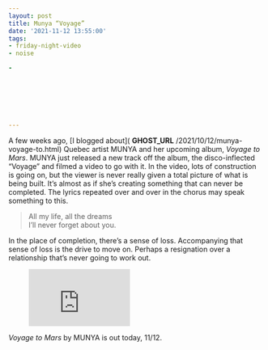 ```yaml
---
layout: post
title: Munya “Voyage”
date: '2021-11-12 13:55:00'
tags:
- friday-night-video
- noise

- 







---
```


A few weeks ago, [I blogged about]( __GHOST_URL__ /2021/10/12/munya-voyage-to.html) Quebec artist MUNYA and her upcoming album, _Voyage to Mars_. MUNYA just released a new track off the album, the disco-inflected “Voyage” and filmed a video to go with it. In the video, lots of construction is going on, but the viewer is never really given a total picture of what is being built. It’s almost as if she’s creating something that can never be completed. The lyrics repeated over and over in the chorus may speak something to this.

> All my life, all the dreams  
> I’ll never forget about you.

In the place of completion, there’s a sense of loss. Accompanying that sense of loss is the drive to move on. Perhaps a resignation over a relationship that’s never going to work out.

<figure class="kg-card kg-embed-card"><iframe width="200" height="113" src="https://www.youtube.com/embed/WidYe_NkLwc?feature=oembed" frameborder="0" allow="accelerometer; autoplay; clipboard-write; encrypted-media; gyroscope; picture-in-picture" allowfullscreen></iframe></figure>

_Voyage to Mars_ by MUNYA is out today, 11/12.

